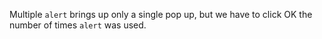 Multiple `alert` brings up only a single pop up, but we have to click OK the number of times `alert` was used.